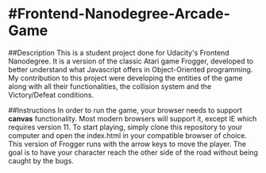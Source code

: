 #Frontend-Nanodegree-Arcade-Game
===============================
##Description
This is a student project done for Udacity's Frontend Nanodegree. It is a version of the classic Atari game Frogger, developed to better understand what Javascript offers in Object-Oriented programming. My contribution to this project were developing the entities of the game along with all their functionalities, the collision system and the Victory/Defeat conditions.

##Instructions
In order to run the game, your browser needs to support **canvas** functionality. Most modern browsers will support it, except IE which requires version 11. To start playing, simply clone this repository to your computer and open the index.html in your compatible browser of choice. This version of Frogger runs with the arrow keys to move the player. The goal is to have your character reach the other side of the road without being caught by the bugs.
